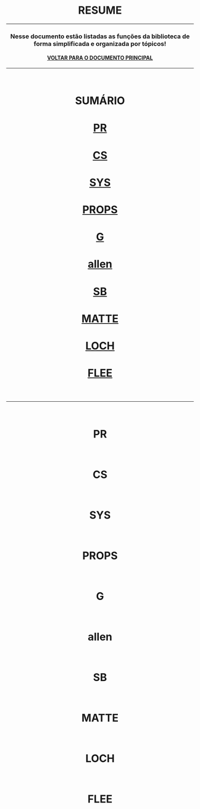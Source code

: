 
<h1 align="center"> RESUME </h1>

---

### <p align="center"> Nesse documento estão listadas as funções da biblioteca de forma simplificada e organizada por tópicos! </p>

#### <p align="center"> <a href="https://github.com/AllenoBoy/allen.h" title="Retornar a documentação."> VOLTAR PARA O DOCUMENTO PRINCIPAL</a> </p>

---









<br>

# <p align="center"> SUMÁRIO </p>

# <p align="center"> <a href="https://github.com/AllenoBoy/allen.h/edit/main/FUNCTIONS_DESCRIPTION/RESUME.md#-pr-" title="Funções de Print"> PR </a>
# <p align="center"> <a href="https://github.com/AllenoBoy/allen.h/edit/main/FUNCTIONS_DESCRIPTION/RESUME.md#--cs-" title="Funções do Console"> CS </a>  
# <p align="center"> <a href="https://github.com/AllenoBoy/allen.h/edit/main/FUNCTIONS_DESCRIPTION/RESUME.md#--sys--" title="Funções do Sistema"> SYS </a>
# <p align="center"> <a href="https://github.com/AllenoBoy/allen.h/edit/main/FUNCTIONS_DESCRIPTION/RESUME.md#--props-" title="Funções de Estilização"> PROPS </a>
# <p align="center"> <a href="https://github.com/AllenoBoy/allen.h/edit/main/FUNCTIONS_DESCRIPTION/RESUME.md#--g--" title="Funções de Entrada"> G </a>
# <p align="center"> <a href="https://github.com/AllenoBoy/allen.h/edit/main/FUNCTIONS_DESCRIPTION/RESUME.md#--allen-" title="Funções aleatórias"> allen </a>
# <p align="center"> <a href="https://github.com/AllenoBoy/allen.h/edit/main/FUNCTIONS_DESCRIPTION/RESUME.md#--sb-" title="Funções de Caixas Simples"> SB </a>
# <p align="center"> <a href="https://github.com/AllenoBoy/allen.h/edit/main/FUNCTIONS_DESCRIPTION/RESUME.md#--matte-" title="Funções Matemáticas"> MATTE </a>
# <p align="center"> <a href="https://github.com/AllenoBoy/allen.h/edit/main/FUNCTIONS_DESCRIPTION/RESUME.md#--loch-" title="Funções do setlocale"> LOCH </a>
# <p align="center"> <a href="https://github.com/AllenoBoy/allen.h/edit/main/FUNCTIONS_DESCRIPTION/RESUME.md#-flee-" title="Funções de Arquivos"> FLEE </a>

<br>
  
---
 
 

<br>

<h1 align="center"> PR </h1>

<br>

<h1 align="center"> CS </h1>

<br>

<h1 align="center"> SYS </h1>

<br>

<h1 align="center"> PROPS </h1>

<br>

<h1 align="center"> G </h1>

<br>

<h1 align="center"> allen </h1>

<br>

<h1 align="center"> SB </h1>

<br>

<h1 align="center"> MATTE </h1>

<br>

<h1 align="center"> LOCH </h1>

<br>

<h1 align="center"> FLEE </h1>

<br>


